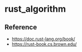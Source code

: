 # rust_algorithm




## Reference
- https://doc.rust-lang.org/book/
- https://rust-book.cs.brown.edu/